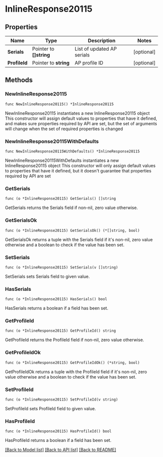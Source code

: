 # InlineResponse20115

## Properties

Name | Type | Description | Notes
------------ | ------------- | ------------- | -------------
**Serials** | Pointer to **[]string** | List of updated AP serials | [optional] 
**ProfileId** | Pointer to **string** | AP profile ID | [optional] 

## Methods

### NewInlineResponse20115

`func NewInlineResponse20115() *InlineResponse20115`

NewInlineResponse20115 instantiates a new InlineResponse20115 object
This constructor will assign default values to properties that have it defined,
and makes sure properties required by API are set, but the set of arguments
will change when the set of required properties is changed

### NewInlineResponse20115WithDefaults

`func NewInlineResponse20115WithDefaults() *InlineResponse20115`

NewInlineResponse20115WithDefaults instantiates a new InlineResponse20115 object
This constructor will only assign default values to properties that have it defined,
but it doesn't guarantee that properties required by API are set

### GetSerials

`func (o *InlineResponse20115) GetSerials() []string`

GetSerials returns the Serials field if non-nil, zero value otherwise.

### GetSerialsOk

`func (o *InlineResponse20115) GetSerialsOk() (*[]string, bool)`

GetSerialsOk returns a tuple with the Serials field if it's non-nil, zero value otherwise
and a boolean to check if the value has been set.

### SetSerials

`func (o *InlineResponse20115) SetSerials(v []string)`

SetSerials sets Serials field to given value.

### HasSerials

`func (o *InlineResponse20115) HasSerials() bool`

HasSerials returns a boolean if a field has been set.

### GetProfileId

`func (o *InlineResponse20115) GetProfileId() string`

GetProfileId returns the ProfileId field if non-nil, zero value otherwise.

### GetProfileIdOk

`func (o *InlineResponse20115) GetProfileIdOk() (*string, bool)`

GetProfileIdOk returns a tuple with the ProfileId field if it's non-nil, zero value otherwise
and a boolean to check if the value has been set.

### SetProfileId

`func (o *InlineResponse20115) SetProfileId(v string)`

SetProfileId sets ProfileId field to given value.

### HasProfileId

`func (o *InlineResponse20115) HasProfileId() bool`

HasProfileId returns a boolean if a field has been set.


[[Back to Model list]](../README.md#documentation-for-models) [[Back to API list]](../README.md#documentation-for-api-endpoints) [[Back to README]](../README.md)



